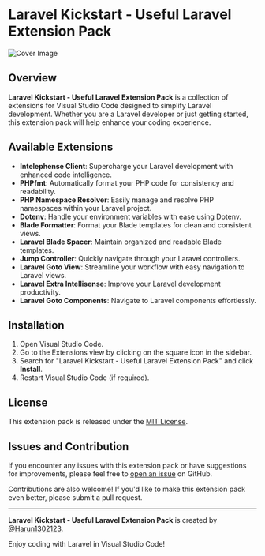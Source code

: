 # Laravel Kickstart - Useful Laravel Extension Pack

![Cover Image](https://i.ibb.co.com/HBs2dT7/laravel-cover.png)


## Overview

**Laravel Kickstart - Useful Laravel Extension Pack** is a collection of extensions for Visual Studio Code designed to simplify Laravel development. Whether you are a Laravel developer or just getting started, this extension pack will help enhance your coding experience.

## Available Extensions

- **Intelephense Client**: Supercharge your Laravel development with enhanced code intelligence.
- **PHPfmt**: Automatically format your PHP code for consistency and readability.
- **PHP Namespace Resolver**: Easily manage and resolve PHP namespaces within your Laravel project.
- **Dotenv**: Handle your environment variables with ease using Dotenv.
- **Blade Formatter**: Format your Blade templates for clean and consistent views.
- **Laravel Blade Spacer**: Maintain organized and readable Blade templates.
- **Jump Controller**: Quickly navigate through your Laravel controllers.
- **Laravel Goto View**: Streamline your workflow with easy navigation to Laravel views.
- **Laravel Extra Intellisense**: Improve your Laravel development productivity.
- **Laravel Goto Components**: Navigate to Laravel components effortlessly.

## Installation

1. Open Visual Studio Code.
2. Go to the Extensions view by clicking on the square icon in the sidebar.
3. Search for "Laravel Kickstart - Useful Laravel Extension Pack" and click **Install**.
4. Restart Visual Studio Code (if required).

## License

This extension pack is released under the [MIT License](LICENSE).

## Issues and Contribution

If you encounter any issues with this extension pack or have suggestions for improvements, please feel free to [open an issue](https://github.com/Harun1302123/laravel-kickstart/issues) on GitHub.

Contributions are also welcome! If you'd like to make this extension pack even better, please submit a pull request.

---

**Laravel Kickstart - Useful Laravel Extension Pack** is created by [@Harun1302123](https://github.com/Harun1302123).

Enjoy coding with Laravel in Visual Studio Code!